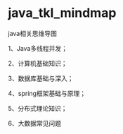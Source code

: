 # java_tkl_mindmap
java相关思维导图

1、Java多线程并发；

2、计算机基础知识；

3、数据库基础与深入；

4、spring框架基础与原理；

5、分布式理论知识；

6、大数据常见问题

